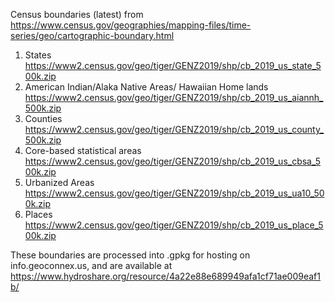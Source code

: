 Census boundaries (latest) from https://www.census.gov/geographies/mapping-files/time-series/geo/cartographic-boundary.html

1. States https://www2.census.gov/geo/tiger/GENZ2019/shp/cb_2019_us_state_500k.zip
2. American Indian/Alaka Native Areas/ Hawaiian Home lands  https://www2.census.gov/geo/tiger/GENZ2019/shp/cb_2019_us_aiannh_500k.zip
3. Counties https://www2.census.gov/geo/tiger/GENZ2019/shp/cb_2019_us_county_500k.zip
4. Core-based statistical areas https://www2.census.gov/geo/tiger/GENZ2019/shp/cb_2019_us_cbsa_500k.zip
5. Urbanized Areas https://www2.census.gov/geo/tiger/GENZ2019/shp/cb_2019_us_ua10_500k.zip
6. Places https://www2.census.gov/geo/tiger/GENZ2019/shp/cb_2019_us_place_500k.zip

These boundaries are processed into .gpkg for hosting on info.geoconnex.us, and are available at https://www.hydroshare.org/resource/4a22e88e689949afa1cf71ae009eaf1b/

